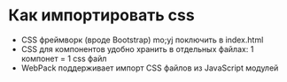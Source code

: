 # Как импортировать css

- CSS фреймворк (вроде Bootstrap) mo;yj поключить в index.html
- CSS для компонентов удобно хранить в отдельных файлах: 1 компонет = 1 css файл
- WebPack поддерживает импорт CSS файлов из JavaScript модулей
